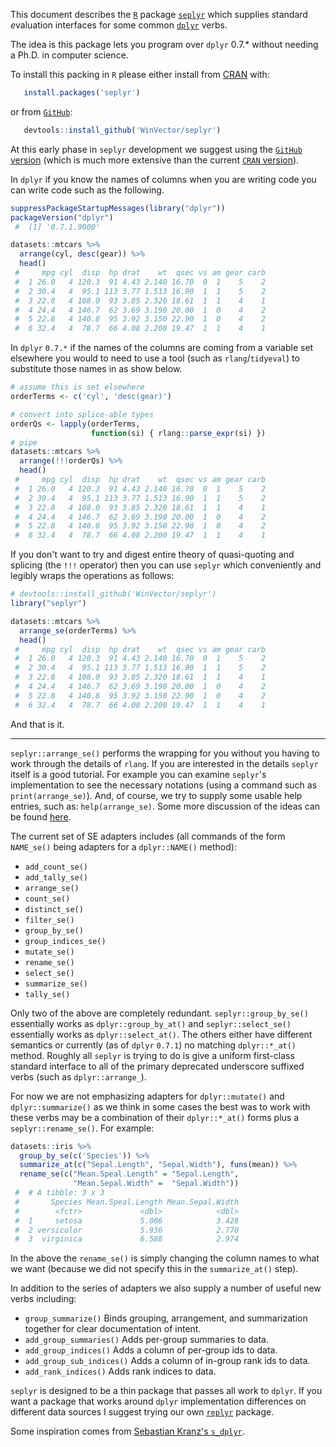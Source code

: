 <!-- README.md is generated from README.Rmd. Please edit that file -->
This document describes the [`R`](https://www.r-project.org) package [`seplyr`](https://github.com/WinVector/seplyr) which supplies *s*tandard *e*valuation interfaces for some common [`dplyr`](https://CRAN.R-project.org/package=dplyr) verbs.

The idea is this package lets you program over `dplyr` 0.7.\* without needing a Ph.D. in computer science.

To install this packing in `R` please either install from [CRAN](https://CRAN.R-project.org/package=seplyr) with:

``` r
   install.packages('seplyr')
```

or from [`GitHub`](https://github.com/WinVector/seplyr):

``` r
   devtools::install_github('WinVector/seplyr')
```

At this early phase in `seplyr` development we suggest using the [`GitHub` version](https://github.com/WinVector/seplyr) (which is much more extensive than the current [`CRAN` version](https://CRAN.R-project.org/package=seplyr)).

In `dplyr` if you know the names of columns when you are writing code you can write code such as the following.

``` r
suppressPackageStartupMessages(library("dplyr"))
packageVersion("dplyr")
 #  [1] '0.7.1.9000'

datasets::mtcars %>% 
  arrange(cyl, desc(gear)) %>% 
  head()
 #     mpg cyl  disp  hp drat    wt  qsec vs am gear carb
 #  1 26.0   4 120.3  91 4.43 2.140 16.70  0  1    5    2
 #  2 30.4   4  95.1 113 3.77 1.513 16.90  1  1    5    2
 #  3 22.8   4 108.0  93 3.85 2.320 18.61  1  1    4    1
 #  4 24.4   4 146.7  62 3.69 3.190 20.00  1  0    4    2
 #  5 22.8   4 140.8  95 3.92 3.150 22.90  1  0    4    2
 #  6 32.4   4  78.7  66 4.08 2.200 19.47  1  1    4    1
```

In `dplyr` `0.7.*` if the names of the columns are coming from a variable set elsewhere you would to need to use a tool (such as `rlang`/`tidyeval`) to substitute those names in as show below.

``` r
# assume this is set elsewhere
orderTerms <- c('cyl', 'desc(gear)')

# convert into splice-able types
orderQs <- lapply(orderTerms,
                  function(si) { rlang::parse_expr(si) })
# pipe
datasets::mtcars %>% 
  arrange(!!!orderQs) %>% 
  head()
 #     mpg cyl  disp  hp drat    wt  qsec vs am gear carb
 #  1 26.0   4 120.3  91 4.43 2.140 16.70  0  1    5    2
 #  2 30.4   4  95.1 113 3.77 1.513 16.90  1  1    5    2
 #  3 22.8   4 108.0  93 3.85 2.320 18.61  1  1    4    1
 #  4 24.4   4 146.7  62 3.69 3.190 20.00  1  0    4    2
 #  5 22.8   4 140.8  95 3.92 3.150 22.90  1  0    4    2
 #  6 32.4   4  78.7  66 4.08 2.200 19.47  1  1    4    1
```

If you don't want to try and digest entire theory of quasi-quoting and splicing (the `!!!` operator) then you can use `seplyr` which conveniently and legibly wraps the operations as follows:

``` r
# devtools::install_github('WinVector/seplyr')
library("seplyr")

datasets::mtcars %>% 
  arrange_se(orderTerms) %>% 
  head()
 #     mpg cyl  disp  hp drat    wt  qsec vs am gear carb
 #  1 26.0   4 120.3  91 4.43 2.140 16.70  0  1    5    2
 #  2 30.4   4  95.1 113 3.77 1.513 16.90  1  1    5    2
 #  3 22.8   4 108.0  93 3.85 2.320 18.61  1  1    4    1
 #  4 24.4   4 146.7  62 3.69 3.190 20.00  1  0    4    2
 #  5 22.8   4 140.8  95 3.92 3.150 22.90  1  0    4    2
 #  6 32.4   4  78.7  66 4.08 2.200 19.47  1  1    4    1
```

And that is it.

------------------------------------------------------------------------

`seplyr::arrange_se()` performs the wrapping for you without you having to work through the details of `rlang`. If you are interested in the details `seplyr` itself is a good tutorial. For example you can examine `seplyr`'s implementation to see the necessary notations (using a command such as `print(arrange_se)`). And, of course, we try to supply some usable help entries, such as: `help(arrange_se)`. Some more discussion of the ideas can be found [here](http://www.win-vector.com/blog/2017/07/dplyr-0-7-made-simpler/).

The current set of SE adapters includes (all commands of the form `NAME_se()` being adapters for a `dplyr::NAME()` method):

-   `add_count_se()`
-   `add_tally_se()`
-   `arrange_se()`
-   `count_se()`
-   `distinct_se()`
-   `filter_se()`
-   `group_by_se()`
-   `group_indices_se()`
-   `mutate_se()`
-   `rename_se()`
-   `select_se()`
-   `summarize_se()`
-   `tally_se()`

Only two of the above are completely redundant. `seplyr::group_by_se()` essentially works as `dplyr::group_by_at()` and `seplyr::select_se()` essentially works as `dplyr::select_at()`. The others either have different semantics or currently (as of `dplyr` `0.7.1`) no matching `dplyr::*_at()` method. Roughly all `seplyr` is trying to do is give a uniform first-class standard interface to all of the primary deprecated underscore suffixed verbs (such as `dplyr::arrange_`).

For now we are not emphasizing adapters for `dplyr::mutate()` and `dplyr::summarize()` as we think in some cases the best was to work with these verbs may be a combination of their `dplyr::*_at()` forms plus a `seplyr::rename_se()`. For example:

``` r
datasets::iris %>%
  group_by_se(c('Species')) %>%
  summarize_at(c("Sepal.Length", "Sepal.Width"), funs(mean)) %>%
  rename_se(c("Mean.Speal.Length" = "Sepal.Length", 
              "Mean.Sepal.Width" =  "Sepal.Width"))
 #  # A tibble: 3 x 3
 #       Species Mean.Speal.Length Mean.Sepal.Width
 #        <fctr>             <dbl>            <dbl>
 #  1     setosa             5.006            3.428
 #  2 versicolor             5.936            2.770
 #  3  virginica             6.588            2.974
```

In the above the `rename_se()` is simply changing the column names to what we want (because we did not specify this in the `summarize_at()` step).

In addition to the series of adapters we also supply a number of useful new verbs including:

-   `group_summarize()` Binds grouping, arrangement, and summarization together for clear documentation of intent.
-   `add_group_summaries()` Adds per-group summaries to data.
-   `add_group_indices()` Adds a column of per-group ids to data.
-   `add_group_sub_indices()` Adds a column of in-group rank ids to data.
-   `add_rank_indices()` Adds rank indices to data.

`seplyr` is designed to be a thin package that passes all work to `dplyr`. If you want a package that works around `dplyr` implementation differences on different data sources I suggest trying our own [`replyr`](https://CRAN.R-project.org/package=replyr) package.

Some inspiration comes from [Sebastian Kranz's `s_dplyr`](https://gist.github.com/skranz/9681509).
